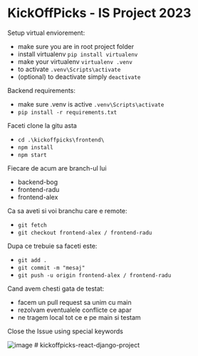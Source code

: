 # KickOffPicks - IS Project 2023



Setup virtual enviorement:
 - make sure you are in root project folder
 - install virtualenv `pip install virtualenv`
 - make your virtualenv `virtualenv .venv`
 - to activate `.venv\Scripts\activate`
 - (optional) to deactivate simply `deactivate` 

Backend requirements:
 - make sure .venv is active `.venv\Scripts\activate`
 - `pip install -r requirements.txt`

Faceti clone la gitu asta

- `cd .\kickoffpicks\frontend\`
- `npm install`
- `npm start`

Fiecare de acum are branch-ul lui

- backend-bog
- frontend-radu
- frontend-alex

Ca sa aveti si voi branchu care e remote:

- `git fetch`
- `git checkout frontend-alex / frontend-radu`

Dupa ce trebuie sa faceti este:

- `git add .`
- `git commit -m "mesaj"`
- `git push -u origin frontend-alex / frontend-radu`

Cand avem chesti gata de testat:

- facem un pull request sa unim cu main
- rezolvam eventualele conflicte ce apar
- ne tragem local tot ce e pe main si testam

Close the Issue using special keywords

![image](https://github.com/BRA-Team/kick-off-picks/assets/126898116/4ced00d2-8224-477a-ac4d-c004bd06b64f)
#   k i c k o f f p i c k s - r e a c t - d j a n g o - p r o j e c t  
 